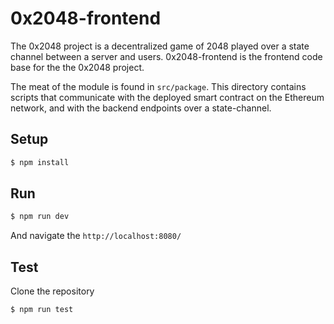 # 0x2048-frontend

The 0x2048 project is a decentralized game of 2048 played over a state channel between a server and users. 0x2048-frontend is the frontend code base for the the 0x2048 project. 

The meat of the module is found in `src/package`. This directory contains scripts that communicate with the deployed smart contract on the Ethereum network, and with the backend endpoints over a state-channel.

## Setup

```bash
$ npm install
```

## Run

```bash
$ npm run dev
```

And navigate the `http://localhost:8080/`

## Test

Clone the repository

```bash
$ npm run test
```



